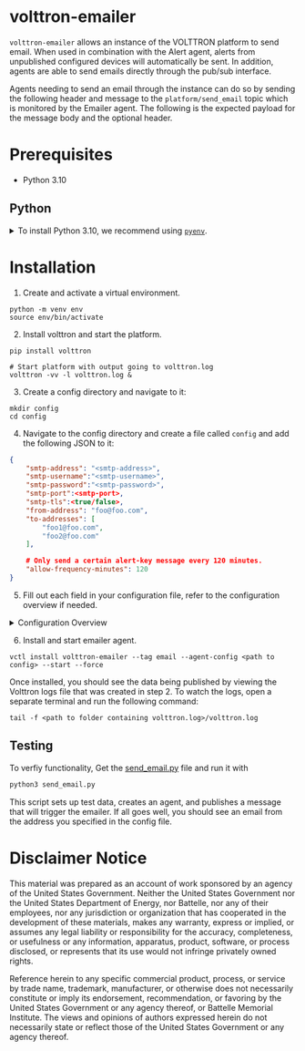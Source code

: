 # volttron-emailer

`volttron-emailer` allows an instance of the VOLTTRON platform to send
email.  When used in combination with the Alert agent, alerts from
unpublished configured devices will automatically be sent.  In addition,
agents are able to send emails directly through the pub/sub interface.

Agents needing to send an email through the instance can do so by
sending the following header and message to the `platform/send_email` topic
which is monitored by the Emailer agent.  The following
is the expected payload for the message body and the optional header.

# Prerequisites

* Python 3.10

## Python

<details>
<summary>To install Python 3.10, we recommend using <a href="https://github.com/pyenv/pyenv"><code>pyenv</code></a>.</summary>

```bash
# install pyenv
git clone https://github.com/pyenv/pyenv ~/.pyenv

# setup pyenv (you should also put these three lines in .bashrc or similar)
export PATH="${HOME}/.pyenv/bin:${PATH}"
export PYENV_ROOT="${HOME}/.pyenv"
eval "$(pyenv init -)"

# install Python 3.10
pyenv install 3.10

# make it available globally
pyenv global system 3.10
```

</details>

# Installation

1. Create and activate a virtual environment.

```shell
python -m venv env
source env/bin/activate
```

2. Install volttron and start the platform.

```shell
pip install volttron

# Start platform with output going to volttron.log
volttron -vv -l volttron.log &
```

3. Create a config directory and navigate to it:

```shell
mkdir config
cd config
```

4. Navigate to the config directory and create a file called `config` and add the following JSON to it:

```json
{
    "smtp-address": "<smtp-address>",
    "smtp-username":"<smtp-username>",
    "smtp-password":"<smtp-password>",
    "smtp-port":<smtp-port>,
    "smtp-tls":<true/false>,
    "from-address": "foo@foo.com",
    "to-addresses": [
        "foo1@foo.com",
        "foo2@foo.com"
    ],

    # Only send a certain alert-key message every 120 minutes.
    "allow-frequency-minutes": 120
}
```

5. Fill out each field in your configuration file, refer to the configuration overview if needed.

<details>

<summary>Configuration Overview</summary>

Optional Headers
---------------------

Emails by default will be sent to the initial configured email
addresses. The below headers will overwrite those properties for the
current email being sent.

``` json
{
    "from-address": 'foo@bar.com',
    "to-addresses": ['alpha.beta@foo.com', 'bob-and-joe@bar.com']
}
```

Required Message Body
---------------------

``` json
{
    "subject": "I am a happy camper",
    "message": "This is a big long string message that I am sending"
}
```

Example Sending of Email
------------------------

``` python
headers = {
    "from-address": 'foo@bar.com',
    "to-addresses": ['alpha.beta@foo.com', 'bob-and-joe@bar.com']
}

message = {
    "subject": "I am a happy camper",
    "message": "This is a big long string message that I am sending"
}

self.vip.pubsub.publish('pubsub', topic='platform/send_email',
                        headers=headers, message=message)
```

Configuration Options
---------------------

The following JSON configuration file shows all the options currently
supported by the Forward Historian agent.

``` python
{
    # The smtp-address (Simple Mail Transfer Protocol) to ship the email
    # from (the "from-address" to each of the recipients).
    "smtp-address": "smtp.example.com",

    # The smtp-username is to provide the username of the SMTP server
    # which is being used for sending the messages.
    "smtp-username":"<smtp-username>",

    # The smtp-password is to provide the password of the SMTP server
    # corresponding to the username which is being used for sending the messages.
    "smtp-password":"<smtp-password>",

    # The smtp-port is to provide the port of the SMTP server.
    "smtp-port":"<smtp-port>",

    # The smtp-tls yes or no if we want to use TLS.
    "smtp-tls":<true/false>,

    # The sending address of the email.  This value will be listed in the
    # FROM attributed of the message envelop.  It will also be show in the
    # reply of the message when a recipient chooses reply from their
    # email client.
    "from-address": "no-reply@example.com",

    # A list of default email addresses for sending alerts to.  Each
    # address will be sent a copy of the email as if from a mailing list.
    "to-addresses": [
        "admin1@example.com"
    ],

    # When an alert is sent typically it can have the effect of being
    # sent many times.  This setting throttles the sending of email only
    # after a specific number of minutes.
    #
    # DEFAULT: "allow-frequency-minutes": 60
    "allow-frequency-minutes": 120
}
```

</details>

6. Install and start emailer agent.

```shell
vctl install volttron-emailer --tag email --agent-config <path to config> --start --force
```

Once installed, you should see the data being published by viewing the Volttron logs file that was created in step 2.
To watch the logs, open a separate terminal and run the following command:

```
tail -f <path to folder containing volttron.log>/volttron.log
```

## Testing

To verfiy functionality, Get the [send_email.py](./tests/send_email.py) file and run it with

```bash
python3 send_email.py
```

This script sets up test data, creates an agent, and publishes a message that will trigger the emailer. If all goes well, you should see an email from the address you specified in the config file.

# Disclaimer Notice

This material was prepared as an account of work sponsored by an agency of the
United States Government.  Neither the United States Government nor the United
States Department of Energy, nor Battelle, nor any of their employees, nor any
jurisdiction or organization that has cooperated in the development of these
materials, makes any warranty, express or implied, or assumes any legal
liability or responsibility for the accuracy, completeness, or usefulness or any
information, apparatus, product, software, or process disclosed, or represents
that its use would not infringe privately owned rights.

Reference herein to any specific commercial product, process, or service by
trade name, trademark, manufacturer, or otherwise does not necessarily
constitute or imply its endorsement, recommendation, or favoring by the United
States Government or any agency thereof, or Battelle Memorial Institute. The
views and opinions of authors expressed herein do not necessarily state or
reflect those of the United States Government or any agency thereof.
